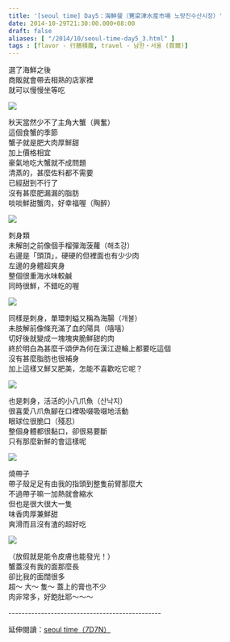 ```yaml
---
title: '[seoul time] Day5：海鮮餐（鷺梁津水産市場 노량진수산시장）'
date: 2014-10-29T21:30:00.000+08:00
draft: false
aliases: [ "/2014/10/seoul-time-day5_3.html" ]
tags : [flavor - 行膳積腹, travel - 남한・서울 (首爾)]
---
```


選了海鮮之後  
商販就會帶去相熟的店家裡  
就可以慢慢坐等吃  

[![](https://3.bp.blogspot.com/-e1w_jGULB_8/XE2PkhX4ENI/AAAAAAAAHdI/DkjNWiKShvI7M8zQZ_kA0SrwvY0seNChgCLcBGAs/s640/15606464046_4889ba75f4_z.jpg)](https://3.bp.blogspot.com/-e1w_jGULB_8/XE2PkhX4ENI/AAAAAAAAHdI/DkjNWiKShvI7M8zQZ_kA0SrwvY0seNChgCLcBGAs/s1600/15606464046_4889ba75f4_z.jpg)

秋天當然少不了主角大蟹（興奮）  
這個食蟹的季節  
蟹子就是肥大肉厚鮮甜  
加上價格相宜  
豪氣地吃大蟹就不成問題  
清蒸的，甚麼佐料都不需要  
已經甜到不行了  
沒有甚麼肥漏漏的脂肪  
啖啖鮮甜蟹肉，好幸福喔（陶醉）  

[![](https://3.bp.blogspot.com/-ARmV4mEyB6k/XE2PtEflpBI/AAAAAAAAHdM/BtP8Pc8veB8eF7JyUyEIYIMZ9FWkd7mgACLcBGAs/s640/15444176737_e6bab25eeb_z.jpg)](https://3.bp.blogspot.com/-ARmV4mEyB6k/XE2PtEflpBI/AAAAAAAAHdM/BtP8Pc8veB8eF7JyUyEIYIMZ9FWkd7mgACLcBGAs/s1600/15444176737_e6bab25eeb_z.jpg)

刺身類  
未解剖之前像個手榴彈海菠蘿（해초강）  
右邊是「頭頂」，硬硬的但裡面也有少少肉  
左邊的身體超爽身  
整個很重海水味較鹹  
同時很鮮，不錯吃的喔  

[![](https://3.bp.blogspot.com/-y3cxKSguSsQ/XE2P5mWyA3I/AAAAAAAAHdU/bHYPRxCz2qw_2_GssqWh-rTIuaaYkhnrwCLcBGAs/s640/15444576450_f245396511_z.jpg)](https://3.bp.blogspot.com/-y3cxKSguSsQ/XE2P5mWyA3I/AAAAAAAAHdU/bHYPRxCz2qw_2_GssqWh-rTIuaaYkhnrwCLcBGAs/s1600/15444576450_f245396511_z.jpg)

同樣是刺身，單環刺螠又稱為海腸（개불）  
未肢解前像條充滿了血的陽具（嘻嘻）  
切好後就變成一塊塊爽脆鮮甜的肉  
終於明白為甚麼千頌伊為何在漢江遊輪上都要吃這個  
沒有甚麼脂肪也很補身  
加上這樣又鮮又肥美，怎能不喜歡吃它呢？  

[![](https://3.bp.blogspot.com/-UKadmy1PBBU/XE2QBNiL82I/AAAAAAAAHdc/t8kgwTRWMDcI0uytzfYI7UOCH5Vn2d1mACLcBGAs/s640/15009991563_4b6eea9a1f_z.jpg)](https://3.bp.blogspot.com/-UKadmy1PBBU/XE2QBNiL82I/AAAAAAAAHdc/t8kgwTRWMDcI0uytzfYI7UOCH5Vn2d1mACLcBGAs/s1600/15009991563_4b6eea9a1f_z.jpg)

也是刺身，活活的小八爪魚（산낙지）  
很喜愛八爪魚腳在口裡吸啜吸啜地活動  
眼球位很脆口（殘忍）  
整個身體都很黏口，卻很易要斷  
只有那麼新鮮的會這樣呢  

[![](https://2.bp.blogspot.com/-GhGtVZayyAo/XE2QNFQarVI/AAAAAAAAHdk/IDtMXoHm9X4GoQaLSNzbKkwa1XhhKvOIACLcBGAs/s640/15443527029_60fedfbac3_z.jpg)](https://2.bp.blogspot.com/-GhGtVZayyAo/XE2QNFQarVI/AAAAAAAAHdk/IDtMXoHm9X4GoQaLSNzbKkwa1XhhKvOIACLcBGAs/s1600/15443527029_60fedfbac3_z.jpg)

燒帶子  
帶子殼足足有由我的指頭到整隻前臂那麼大  
不過帶子嘛一加熱就會縮水  
但也是很大很大一隻  
味香肉厚兼鮮甜  
爽滑而且沒有渣的超好吃  

[![](https://3.bp.blogspot.com/-GgDyAn0j9E8/XE2QUKKZaUI/AAAAAAAAHds/9GgFG1ql6-oS_vsPYNjlF0OVBHI2fCw7QCLcBGAs/s640/15631011412_575d94f7c5_z.jpg)](https://3.bp.blogspot.com/-GgDyAn0j9E8/XE2QUKKZaUI/AAAAAAAAHds/9GgFG1ql6-oS_vsPYNjlF0OVBHI2fCw7QCLcBGAs/s1600/15631011412_575d94f7c5_z.jpg)

（放假就是能令皮膚也能發光！）  
蟹蓋沒有我的面那麼長  
卻比我的面闊很多  
超～ 大～ 隻～ 蓋上的膏也不少  
肉非常多，好飽肚耶～～～  
  
\-----------------------------------------------  
  
延伸閱讀：[seoul time（7D7N）](http://www.hidie.net/2014/11/seoul-time7d7n.html)